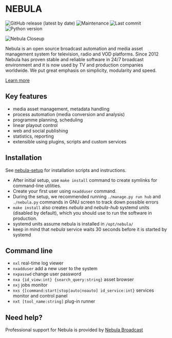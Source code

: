 # NEBULA
![GitHub release (latest by date)](https://img.shields.io/github/v/release/nebulabroadcast/nebula?style=for-the-badge)
![Maintenance](https://img.shields.io/maintenance/yes/2021?style=for-the-badge)
![Last commit](https://img.shields.io/github/last-commit/immstudios/nebula?style=for-the-badge)
![Python version](https://img.shields.io/badge/python-3.7-blue?style=for-the-badge)

![Nebula Closeup](https://nebulabroadcast.com/static/img/nebula-closeup.png)

Nebula is an open source broadcast automation and media asset management system for television, radio and VOD platforms.
Since 2012 Nebula has proven stable and reliable software in 24/7 broadcast environment and it is now used by TV and production companies worldwide. We put great emphasis on simplicity, modularity and speed.

[Learn more](https://nebulabroadcast.com/about/nebula.html)

Key features
------------

 - media asset management, metadata handling
 - process automation (media conversion and analysis)
 - programme planning, scheduling
 - linear playout control
 - web and social publishing
 - statistics, reporting
 - extensible using plugins, scripts and custom services

Installation
------------

See [nebula-setup](https://github.com/nebulabroadcast/nebula-setup)
for installation scripts and instructions.

 - After initial setup, use `make install` command to create symlinks for command-line utilities.
 - Create your first user using `nxadduser` command.
 - During the setup, we recommended running `./manage.py run hub` and `./nebula.py` 
   commands in GNU screen to track down possible errors
 - `make install` also creates *nebula* and *nebula-hub* systemd units (disabled by default), 
   which you should use to run the software in production.
 - systemd units assume nebula is installed in `/opt/nebula/`
 - keep in mind that *nebula* service waits 30 seconds before it is started by systemd
 
Command line
------------
 
 - `nxl` real-time log viewer
 - `nxadduser` add a new user to the system
 - `nxpasswd` change user password
 - `nxa {id_view:int} {search_query:string}` asset browser
 - `nxj` jobs monitor
 - `nxs {[command:start|stop|auto|noauto] id_service:int}` services monitor and control panel
 - `nxt [tool_name:string]` plug-in runner

Need help?
----------

Professional support for Nebula is provided by [Nebula Broadcast](https://nebulabroadcast.com)
